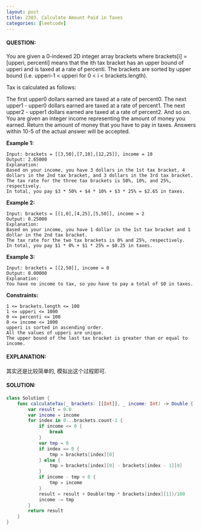 ```yaml
---
layout: post
title: 2303. Calculate Amount Paid in Taxes
categories: [leetcode]
---
```

#### QUESTION:
You are given a 0-indexed 2D integer array brackets where brackets[i] = [upperi, percenti] means that the ith tax bracket has an upper bound of upperi and is taxed at a rate of percenti. The brackets are sorted by upper bound (i.e. upperi-1 < upperi for 0 < i < brackets.length).

Tax is calculated as follows:

The first upper0 dollars earned are taxed at a rate of percent0.
The next upper1 - upper0 dollars earned are taxed at a rate of percent1.
The next upper2 - upper1 dollars earned are taxed at a rate of percent2.
And so on.
You are given an integer income representing the amount of money you earned. Return the amount of money that you have to pay in taxes. Answers within 10-5 of the actual answer will be accepted.

 

__Example 1:__
```
Input: brackets = [[3,50],[7,10],[12,25]], income = 10
Output: 2.65000
Explanation:
Based on your income, you have 3 dollars in the 1st tax bracket, 4 dollars in the 2nd tax bracket, and 3 dollars in the 3rd tax bracket.
The tax rate for the three tax brackets is 50%, 10%, and 25%, respectively.
In total, you pay $3 * 50% + $4 * 10% + $3 * 25% = $2.65 in taxes.
```
__Example 2:__
```
Input: brackets = [[1,0],[4,25],[5,50]], income = 2
Output: 0.25000
Explanation:
Based on your income, you have 1 dollar in the 1st tax bracket and 1 dollar in the 2nd tax bracket.
The tax rate for the two tax brackets is 0% and 25%, respectively.
In total, you pay $1 * 0% + $1 * 25% = $0.25 in taxes.
```
__Example 3:__
```
Input: brackets = [[2,50]], income = 0
Output: 0.00000
Explanation:
You have no income to tax, so you have to pay a total of $0 in taxes.
```
 

__Constraints:__
```
1 <= brackets.length <= 100
1 <= upperi <= 1000
0 <= percenti <= 100
0 <= income <= 1000
upperi is sorted in ascending order.
All the values of upperi are unique.
The upper bound of the last tax bracket is greater than or equal to income.
```
#### EXPLANATION:

其实还是比较简单的, 模拟出这个过程即可.

#### SOLUTION:
```swift
class Solution {
    func calculateTax(_ brackets: [[Int]], _ income: Int) -> Double {
        var result = 0.0
        var income = income
        for index in 0...brackets.count-1 {
            if income <= 0 {
                break
            }
            var tmp = 0
            if index == 0 {
                tmp = brackets[index][0]
            } else {
                tmp = brackets[index][0] - brackets[index - 1][0]
            }
            if income - tmp < 0 {
                tmp = income
            }
            result = result + Double(tmp * brackets[index][1])/100
            income -= tmp
        }
        return result
    }
}
```
